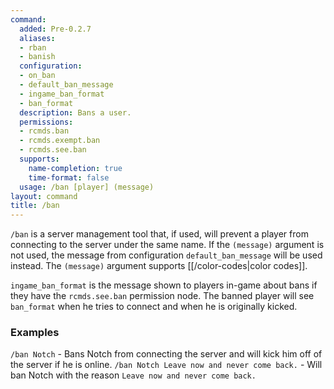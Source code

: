 ```yaml
---
command:
  added: Pre-0.2.7
  aliases:
  - rban
  - banish
  configuration:
  - on_ban
  - default_ban_message
  - ingame_ban_format
  - ban_format
  description: Bans a user.
  permissions:
  - rcmds.ban
  - rcmds.exempt.ban
  - rcmds.see.ban
  supports:
    name-completion: true
    time-format: false
  usage: /ban [player] (message)
layout: command
title: /ban
---
```


```/ban``` is a server management tool that, if used, will prevent a player from connecting to the server under the
same name. If the ```(message)``` argument is not used, the message from configuration ```default_ban_message``` will
be used instead. The ```(message)``` argument supports [[/color-codes|color codes]].

```ingame_ban_format``` is the message shown to players in-game about bans if they have the ```rcmds.see.ban```
permission node. The banned player will see ```ban_format``` when he tries to connect and when he is originally kicked.

### Examples

```/ban Notch``` - Bans Notch from connecting the server and will kick him off of the server if he is online.
```/ban Notch Leave now and never come back.``` - Will ban Notch with the reason ```Leave now and never come back.```

